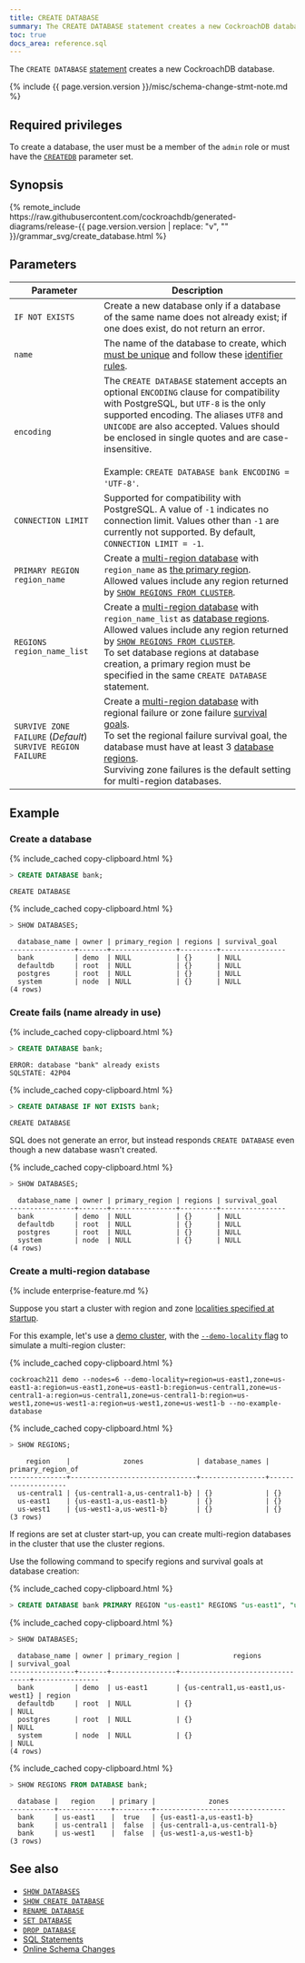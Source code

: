 ```yaml
---
title: CREATE DATABASE
summary: The CREATE DATABASE statement creates a new CockroachDB database.
toc: true
docs_area: reference.sql
---
```


The `CREATE DATABASE` [statement](sql-statements.html) creates a new CockroachDB database.

{% include {{ page.version.version }}/misc/schema-change-stmt-note.md %}

## Required privileges

To create a database, the user must be a member of the `admin` role or must have the [`CREATEDB`](create-role.html#create-a-role-that-can-create-and-rename-databases) parameter set.

## Synopsis

<div>
{% remote_include https://raw.githubusercontent.com/cockroachdb/generated-diagrams/release-{{ page.version.version | replace: "v", "" }}/grammar_svg/create_database.html %}
</div>

## Parameters

Parameter | Description
----------|------------
`IF NOT EXISTS` | Create a new database only if a database of the same name does not already exist; if one does exist, do not return an error.
`name` | The name of the database to create, which [must be unique](#create-fails-name-already-in-use) and follow these [identifier rules](keywords-and-identifiers.html#identifiers).
`encoding` | The `CREATE DATABASE` statement accepts an optional `ENCODING` clause for compatibility with PostgreSQL, but `UTF-8` is the only supported encoding. The aliases `UTF8` and `UNICODE` are also accepted. Values should be enclosed in single quotes and are case-insensitive.<br><br>Example: `CREATE DATABASE bank ENCODING = 'UTF-8'`.
`CONNECTION LIMIT` |  Supported for compatibility with PostgreSQL. A value of `-1` indicates no connection limit. Values other than `-1` are currently not supported. By default, `CONNECTION LIMIT = -1`.
`PRIMARY REGION region_name` |  Create a [multi-region database](multiregion-overview.html) with `region_name` as [the primary region](multiregion-overview.html#database-regions).<br>Allowed values include any region returned by [`SHOW REGIONS FROM CLUSTER`](show-regions.html).
`REGIONS region_name_list` |  Create a [multi-region database](multiregion-overview.html) with `region_name_list` as [database regions](multiregion-overview.html#database-regions).<br>Allowed values include any region returned by [`SHOW REGIONS FROM CLUSTER`](show-regions.html).<br>To set database regions at database creation, a primary region must be specified in the same `CREATE DATABASE` statement.
`SURVIVE ZONE FAILURE` (*Default*)<br>`SURVIVE REGION FAILURE` |  Create a [multi-region database](multiregion-overview.html) with regional failure or zone failure [survival goals](multiregion-overview.html#survival-goals).<br>To set the regional failure survival goal, the database must have at least 3 [database regions](multiregion-overview.html#database-regions).<br>Surviving zone failures is the default setting for multi-region databases.

## Example

### Create a database

{% include_cached copy-clipboard.html %}
~~~ sql
> CREATE DATABASE bank;
~~~

~~~
CREATE DATABASE
~~~

{% include_cached copy-clipboard.html %}
~~~ sql
> SHOW DATABASES;
~~~

~~~
  database_name | owner | primary_region | regions | survival_goal
----------------+-------+----------------+---------+----------------
  bank          | demo  | NULL           | {}      | NULL
  defaultdb     | root  | NULL           | {}      | NULL
  postgres      | root  | NULL           | {}      | NULL
  system        | node  | NULL           | {}      | NULL
(4 rows)
~~~

### Create fails (name already in use)

{% include_cached copy-clipboard.html %}
~~~ sql
> CREATE DATABASE bank;
~~~

~~~
ERROR: database "bank" already exists
SQLSTATE: 42P04
~~~

{% include_cached copy-clipboard.html %}
~~~ sql
> CREATE DATABASE IF NOT EXISTS bank;
~~~

~~~
CREATE DATABASE
~~~

SQL does not generate an error, but instead responds `CREATE DATABASE` even though a new database wasn't created.

{% include_cached copy-clipboard.html %}
~~~ sql
> SHOW DATABASES;
~~~

~~~
  database_name | owner | primary_region | regions | survival_goal
----------------+-------+----------------+---------+----------------
  bank          | demo  | NULL           | {}      | NULL
  defaultdb     | root  | NULL           | {}      | NULL
  postgres      | root  | NULL           | {}      | NULL
  system        | node  | NULL           | {}      | NULL
(4 rows)
~~~

### Create a multi-region database

{% include enterprise-feature.md %}

Suppose you start a cluster with region and zone [localities specified at startup](cockroach-start.html#locality).

For this example, let's use a [demo cluster](cockroach-demo.html), with the [`--demo-locality` flag](cockroach-demo.html#general) to simulate a multi-region cluster:

{% include_cached copy-clipboard.html %}
~~~ shell
cockroach211 demo --nodes=6 --demo-locality=region=us-east1,zone=us-east1-a:region=us-east1,zone=us-east1-b:region=us-central1,zone=us-central1-a:region=us-central1,zone=us-central1-b:region=us-west1,zone=us-west1-a:region=us-west1,zone=us-west1-b --no-example-database
~~~

{% include_cached copy-clipboard.html %}
~~~ sql
> SHOW REGIONS;
~~~

~~~
    region    |             zones             | database_names | primary_region_of
--------------+-------------------------------+----------------+--------------------
  us-central1 | {us-central1-a,us-central1-b} | {}             | {}
  us-east1    | {us-east1-a,us-east1-b}       | {}             | {}
  us-west1    | {us-west1-a,us-west1-b}       | {}             | {}
(3 rows)
~~~

If regions are set at cluster start-up, you can create multi-region databases in the cluster that use the cluster regions.

Use the following command to specify regions and survival goals at database creation:

{% include_cached copy-clipboard.html %}
~~~ sql
> CREATE DATABASE bank PRIMARY REGION "us-east1" REGIONS "us-east1", "us-central1", "us-west1" SURVIVE REGION FAILURE;
~~~

{% include_cached copy-clipboard.html %}
~~~ sql
> SHOW DATABASES;
~~~

~~~
  database_name | owner | primary_region |             regions             | survival_goal
----------------+-------+----------------+---------------------------------+----------------
  bank          | demo  | us-east1       | {us-central1,us-east1,us-west1} | region
  defaultdb     | root  | NULL           | {}                              | NULL
  postgres      | root  | NULL           | {}                              | NULL
  system        | node  | NULL           | {}                              | NULL
(4 rows)
~~~

{% include_cached copy-clipboard.html %}
~~~ sql
> SHOW REGIONS FROM DATABASE bank;
~~~

~~~
  database |   region    | primary |             zones
-----------+-------------+---------+--------------------------------
  bank     | us-east1    |  true   | {us-east1-a,us-east1-b}
  bank     | us-central1 |  false  | {us-central1-a,us-central1-b}
  bank     | us-west1    |  false  | {us-west1-a,us-west1-b}
(3 rows)
~~~

## See also

- [`SHOW DATABASES`](show-databases.html)
- [`SHOW CREATE DATABASE`](show-create.html)
- [`RENAME DATABASE`](rename-database.html)
- [`SET DATABASE`](set-vars.html)
- [`DROP DATABASE`](drop-database.html)
- [SQL Statements](sql-statements.html)
- [Online Schema Changes](online-schema-changes.html)

